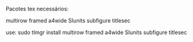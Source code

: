 Pacotes tex necessários:

multirow
framed
a4wide
SIunits
subfigure
titlesec

use: sudo tlmgr install multirow framed a4wide SIunits subfigure titlesec
